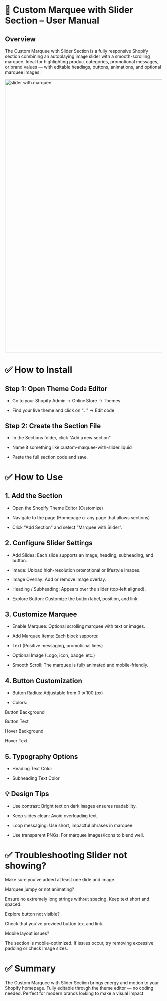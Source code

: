 # 🎯 Custom Marquee with Slider Section – User Manual
## Overview
The Custom Marquee with Slider Section is a fully responsive Shopify section combining an autoplaying image slider with a smooth-scrolling marquee. Ideal for highlighting product categories, promotional messages, or brand values — with editable headings, buttons, animations, and optional marquee images.

<img width="1907" height="877" alt="slider with marquee" src="https://github.com/user-attachments/assets/1365df88-01f7-4513-be56-7f76015aeed7" />


# ✅ How to Install
## Step 1: Open Theme Code Editor


- Go to your Shopify Admin → Online Store → Themes


- Find your live theme and click on "..." → Edit code


## Step 2: Create the Section File

- In the Sections folder, click "Add a new section"


- Name it something like custom-marquee-with-slider.liquid


- Paste the full section code and save.


# ✅ How to Use
## 1. Add the Section
- Open the Shopify Theme Editor (Customize)


- Navigate to the page (Homepage or any page that allows sections)


- Click "Add Section" and select “Marquee with Slider”.


## 2. Configure Slider Settings

- Add Slides: Each slide supports an image, heading, subheading, and button.


- Image: Upload high-resolution promotional or lifestyle images.

- Image Overlay: Add or remove image overlay.


- Heading / Subheading: Appears over the slider (top-left aligned).


- Explore Button: Customize the button label, position, and link.


## 3. Customize Marquee
- Enable Marquee: Optional scrolling marquee with text or images.


- Add Marquee Items: Each block supports:


- Text (Positive messaging, promotional lines)


- Optional Image (Logo, icon, badge, etc.)




- Smooth Scroll: The marquee is fully animated and mobile-friendly.


## 4. Button Customization
- Button Radius: Adjustable from 0 to 100 (px)


- Colors:

Button Background


Button Text


Hover Background


Hover Text




## 5. Typography Options
- Heading Text Color


- Subheading Text Color


## 💡 Design Tips

- Use contrast: Bright text on dark images ensures readability.


- Keep slides clean: Avoid overloading text.


- Loop messaging: Use short, impactful phrases in marquee.


- Use transparent PNGs: For marquee images/icons to blend well.


# ✅ Troubleshooting Slider not showing?

Make sure you’ve added at least one slide and image.


Marquee jumpy or not animating?

Ensure no extremely long strings without spacing. Keep text short and spaced.


Explore button not visible?

Check that you’ve provided button text and link.


Mobile layout issues?

The section is mobile-optimized. If issues occur, try removing excessive padding or check image sizes.


# ✅ Summary
The Custom Marquee with Slider Section brings energy and motion to your Shopify homepage. Fully editable through the theme editor — no coding needed. Perfect for modern brands looking to make a visual impact.
